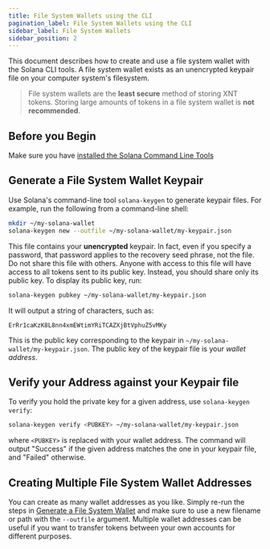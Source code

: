 ```yaml
---
title: File System Wallets using the CLI
pagination_label: File System Wallets using the CLI
sidebar_label: File System Wallets
sidebar_position: 2
---
```


This document describes how to create and use a file system wallet with the
Solana CLI tools. A file system wallet exists as an unencrypted keypair file
on your computer system's filesystem.

> File system wallets are the **least secure** method of storing XNT tokens. Storing large amounts of tokens in a file system wallet is **not recommended**.

## Before you Begin

Make sure you have
[installed the Solana Command Line Tools](../install.md)

## Generate a File System Wallet Keypair

Use Solana's command-line tool `solana-keygen` to generate keypair files. For
example, run the following from a command-line shell:

```bash
mkdir ~/my-solana-wallet
solana-keygen new --outfile ~/my-solana-wallet/my-keypair.json
```

This file contains your **unencrypted** keypair. In fact, even if you specify
a password, that password applies to the recovery seed phrase, not the file. Do
not share this file with others. Anyone with access to this file will have access
to all tokens sent to its public key. Instead, you should share only its public
key. To display its public key, run:

```bash
solana-keygen pubkey ~/my-solana-wallet/my-keypair.json
```

It will output a string of characters, such as:

```text
ErRr1caKzK8L8nn4xmEWtimYRiTCAZXjBtVphuZ5vMKy
```

This is the public key corresponding to the keypair in
`~/my-solana-wallet/my-keypair.json`. The public key of the keypair file is
your _wallet address_.

## Verify your Address against your Keypair file

To verify you hold the private key for a given address, use
`solana-keygen verify`:

```bash
solana-keygen verify <PUBKEY> ~/my-solana-wallet/my-keypair.json
```

where `<PUBKEY>` is replaced with your wallet address.
The command will output "Success" if the given address matches the
one in your keypair file, and "Failed" otherwise.

## Creating Multiple File System Wallet Addresses

You can create as many wallet addresses as you like. Simply re-run the
steps in [Generate a File System Wallet](#generate-a-file-system-wallet-keypair)
and make sure to use a new filename or path with the `--outfile` argument.
Multiple wallet addresses can be useful if you want to transfer tokens between
your own accounts for different purposes.

